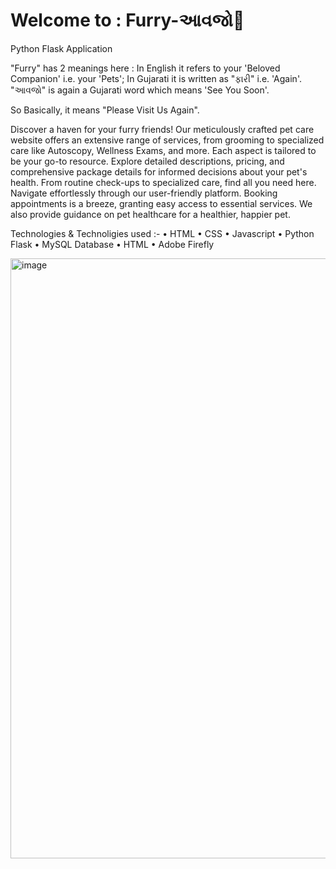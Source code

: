 # Welcome to : Furry-આવજો🐾
Python Flask Application 

"Furry" has 2 meanings here : In English it refers to your 'Beloved Companion' i.e. your 'Pets'; In Gujarati it is written as "ફારી" i.e. 'Again'.
"આવજો" is again a Gujarati word which means 'See You Soon'.

So Basically, it means "Please Visit Us Again".

Discover a haven for your furry friends! Our meticulously crafted pet care website offers an extensive range of services, from grooming to specialized care like Autoscopy, Wellness Exams, and more. Each aspect is tailored to be your go-to resource.
Explore detailed descriptions, pricing, and comprehensive package details for informed decisions about your pet's health. From routine check-ups to specialized care, find all you need here.
Navigate effortlessly through our user-friendly platform. Booking appointments is a breeze, granting easy access to essential services. We also provide guidance on pet healthcare for a healthier, happier pet.

Technologies & Technoligies used :-
  •	HTML
  •	CSS
  •	Javascript
  •	Python Flask
  •	MySQL Database
  •	HTML
  •	Adobe Firefly

<img width="960" alt="image" src="https://github.com/shloktilokani/Website-Animal-Services/assets/151170127/ca171a7d-07a1-48d8-ab62-9482f8bf0e1c">

  
